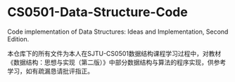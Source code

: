 # CS0501-Data-Structure-Code

Code implementation of Data Structures: Ideas and Implementation, Second Edition.

本仓库下的所有文件为本人在SJTU-CS0501数据结构课程学习过程中，对教材《数据结构：思想与实现（第二版）》中部分数据结构与算法的程序实现，供参考学习，如有疏漏恳请批评指正。
